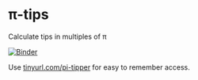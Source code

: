 # π-tips

Calculate tips in multiples of π

[![Binder](https://mybinder.org/badge_logo.svg)](https://mybinder.org/v2/gh/gahjelle/pitips/master?filepath=pitips_dashboard.ipynb)

Use [tinyurl.com/pi-tipper](https://tinyurl.com/pi-tipper) for easy to remember access.
